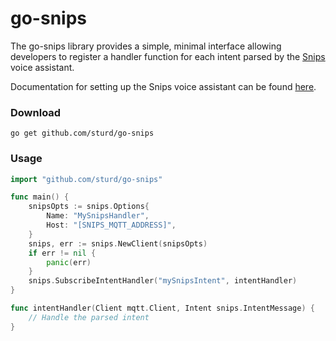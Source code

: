 # go-snips

The go-snips library provides a simple, minimal interface allowing developers to register a handler function for each intent parsed by the [Snips](https://snips.ai/) voice assistant.

Documentation for setting up the Snips voice assistant can be found [here](https://docs.snips.ai/getting-started).

### Download

    go get github.com/sturd/go-snips


### Usage

```go
import "github.com/sturd/go-snips"

func main() {
    snipsOpts := snips.Options{
        Name: "MySnipsHandler",
        Host: "[SNIPS_MQTT_ADDRESS]",
    }
    snips, err := snips.NewClient(snipsOpts)
    if err != nil {
        panic(err)
    }
    snips.SubscribeIntentHandler("mySnipsIntent", intentHandler)
}

func intentHandler(Client mqtt.Client, Intent snips.IntentMessage) {
    // Handle the parsed intent
}
```